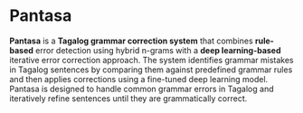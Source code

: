 # Pantasa
 **Pantasa** is a **Tagalog grammar correction system** that combines **rule-based** error detection using hybrid n-grams with a **deep learning-based** iterative error correction approach. The system identifies grammar mistakes in Tagalog sentences by comparing them against predefined grammar rules and then applies corrections using a fine-tuned deep learning model. Pantasa is designed to handle common grammar errors in Tagalog and iteratively refine sentences until they are grammatically correct.
